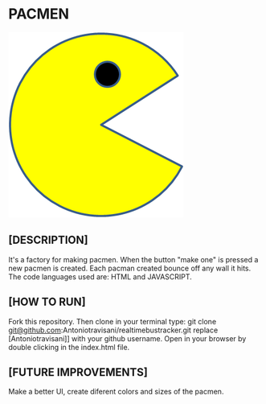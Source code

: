 # PACMEN
<img src="PacMan1.png">

## [DESCRIPTION]

It's a factory for making pacmen.
When the button "make one" is pressed a new pacmen is created. 
Each pacman created bounce off any wall it hits. 
The code languages used are: HTML and JAVASCRIPT. 

## [HOW TO RUN]

Fork this repository.
Then clone in your terminal type: git clone git@github.com:Antoniotravisani/realtimebustracker.git  replace [Antoniotravisani]] with your github username.
Open in your browser by double clicking in the index.html file. 

## [FUTURE IMPROVEMENTS]

Make a better UI, create diferent colors and sizes of the pacmen. 





